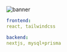 ![banner](https://user-images.githubusercontent.com/38843229/198265721-457a365e-cdc9-4994-abcb-a0e3d813c185.png)

```yaml
frontend: 
react, tailwindcss

backend: 
nextjs, mysql+prisma
```

